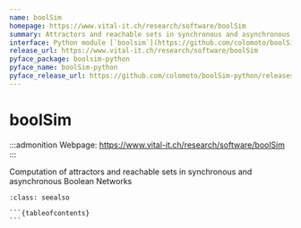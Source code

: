 ```yaml
---
name: boolSim
homepage: https://www.vital-it.ch/research/software/boolSim
summary: Attractors and reachable sets in synchronous and asynchronous Boolean networks
interface: Python module [`boolsim`](https://github.com/colomoto/boolSim-python)
release_url: https://www.vital-it.ch/research/software/boolSim
pyface_package: boolsim-python
pyface_name: boolSim-python
pyface_release_url: https://github.com/colomoto/boolSim-python/releases/tag/v{}
---
```


# boolSim

:::admonition
Webpage: https://www.vital-it.ch/research/software/boolSim
:::

Computation of attractors and reachable sets in synchronous and asynchronous Boolean Networks

````{admonition} Notebooks
:class: seealso

```{tableofcontents}
```

````
